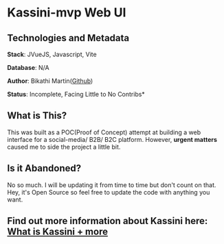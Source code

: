# Kassini-mvp Web UI

## Technologies and Metadata
**Stack**: JVueJS, Javascript, Vite

**Database**: N/A

**Author**: Bikathi Martin([Github](https://github.com/bikathi))

**Status**: Incomplete, Facing Little to No Contribs*

## What is This?
This was built as a POC(Proof of Concept) attempt at building a web interface for a social-media/ B2B/ B2C platform. However, **urgent matters** caused me to side
the project a little bit.

## Is it Abandoned?
No so much. I will be updating it from time to time but don't count on that. Hey, it's Open Source so feel free to update the code with anything you want.

## Find out more information about Kassini here: [What is Kassini + more](https://github.com/bikathi/kassini-mvp/blob/main/README.md)

